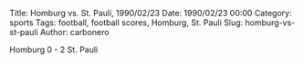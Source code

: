 Title: Homburg vs. St. Pauli, 1990/02/23
Date: 1990/02/23 00:00
Category: sports
Tags: football, football scores, Homburg, St. Pauli
Slug: homburg-vs-st-pauli
Author: carbonero


Homburg 0 - 2 St. Pauli
